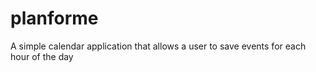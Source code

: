 # planforme
A simple calendar application that allows a user to save events for each hour of the day
